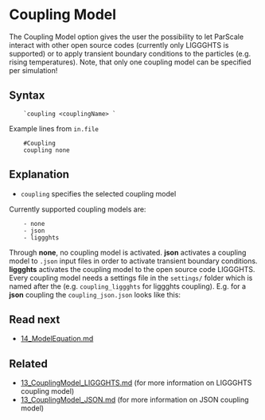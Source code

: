 Coupling Model
======================
The Coupling Model option gives the user the possibility to let ParScale interact with other open source codes (currently only LIGGGHTS is supported) or to apply transient boundary conditions to the particles (e.g. rising temperatures). Note, that only one coupling model can be specified per simulation!

Syntax
-------------------
````
    `coupling <couplingName> `
````

Example lines from `in.file`

````
    #Coupling
    coupling none
````

Explanation
------------
- `coupling` specifies the selected coupling model

Currently supported coupling models are:

        - none
        - json
        - liggghts

Through **none**, no coupling model is activated. **json** activates a coupling model to `.json` input files in order to activate transient boundary conditions. **liggghts** activates the coupling model to the open source code LIGGGHTS. 
Every coupling model needs a settings file in the `settings/` folder which is named after the <couplingName> (e.g. `coupling_liggghts` for liggghts coupling). E.g. for a **json** coupling the `coupling_json.json` looks like this:
   
     
Read next
-----------
 - [14_ModelEquation.md](14_ModelEquation.md)
 
 Related
-----------
 - [13_CouplingModel_LIGGGHTS.md](13_CouplingModel_LIGGGHTS.md) (for more information on LIGGGHTS coupling model)
 - [13_CouplingModel_JSON.md](13_CouplingModel_JSON.md) (for more information on JSON coupling model)